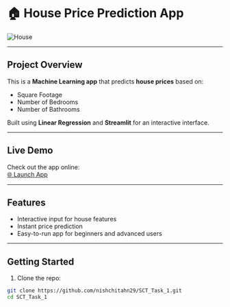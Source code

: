 # 🏠 House Price Prediction App

![House](https://images.unsplash.com/photo-1568605114967-8130f3a36994?crop=entropy&cs=tinysrgb&fit=max&fm=jpg&ixid=MnwxfDB8MXxyYW5kb218MHx8aG91c2V8fHx8fHwxNjk2NzkxNDc2&ixlib=rb-4.0.3&q=80&w=520)

---

## **Project Overview**

This is a **Machine Learning app** that predicts **house prices** based on:  
- Square Footage  
- Number of Bedrooms  
- Number of Bathrooms  

Built using **Linear Regression** and **Streamlit** for an interactive interface.  

---

## **Live Demo**

Check out the app online:  
[🌐 Launch App]()

---

## **Features**

- Interactive input for house features  
- Instant price prediction  
- Easy-to-run app for beginners and advanced users  

---

## **Getting Started**

1. Clone the repo:

```bash
git clone https://github.com/nishchitahn29/SCT_Task_1.git
cd SCT_Task_1
